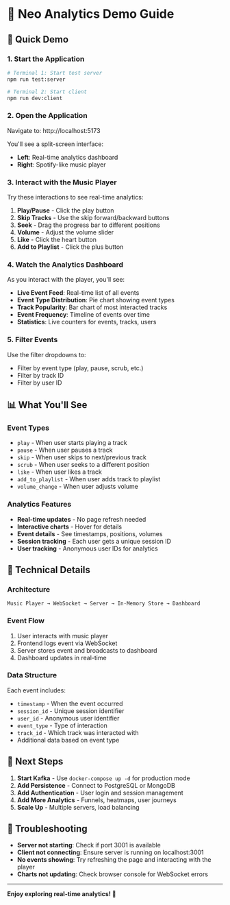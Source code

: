 # 🎵 Neo Analytics Demo Guide

## 🚀 Quick Demo

### 1. Start the Application

```bash
# Terminal 1: Start test server
npm run test:server

# Terminal 2: Start client
npm run dev:client
```

### 2. Open the Application

Navigate to: http://localhost:5173

You'll see a split-screen interface:
- **Left**: Real-time analytics dashboard
- **Right**: Spotify-like music player

### 3. Interact with the Music Player

Try these interactions to see real-time analytics:

1. **Play/Pause** - Click the play button
2. **Skip Tracks** - Use the skip forward/backward buttons
3. **Seek** - Drag the progress bar to different positions
4. **Volume** - Adjust the volume slider
5. **Like** - Click the heart button
6. **Add to Playlist** - Click the plus button

### 4. Watch the Analytics Dashboard

As you interact with the player, you'll see:

- **Live Event Feed**: Real-time list of all events
- **Event Type Distribution**: Pie chart showing event types
- **Track Popularity**: Bar chart of most interacted tracks
- **Event Frequency**: Timeline of events over time
- **Statistics**: Live counters for events, tracks, users

### 5. Filter Events

Use the filter dropdowns to:
- Filter by event type (play, pause, scrub, etc.)
- Filter by track ID
- Filter by user ID

## 📊 What You'll See

### Event Types
- `play` - When user starts playing a track
- `pause` - When user pauses a track
- `skip` - When user skips to next/previous track
- `scrub` - When user seeks to a different position
- `like` - When user likes a track
- `add_to_playlist` - When user adds track to playlist
- `volume_change` - When user adjusts volume

### Analytics Features
- **Real-time updates** - No page refresh needed
- **Interactive charts** - Hover for details
- **Event details** - See timestamps, positions, volumes
- **Session tracking** - Each user gets a unique session ID
- **User tracking** - Anonymous user IDs for analytics

## 🔧 Technical Details

### Architecture
```
Music Player → WebSocket → Server → In-Memory Store → Dashboard
```

### Event Flow
1. User interacts with music player
2. Frontend logs event via WebSocket
3. Server stores event and broadcasts to dashboard
4. Dashboard updates in real-time

### Data Structure
Each event includes:
- `timestamp` - When the event occurred
- `session_id` - Unique session identifier
- `user_id` - Anonymous user identifier
- `event_type` - Type of interaction
- `track_id` - Which track was interacted with
- Additional data based on event type

## 🎯 Next Steps

1. **Start Kafka** - Use `docker-compose up -d` for production mode
2. **Add Persistence** - Connect to PostgreSQL or MongoDB
3. **Add Authentication** - User login and session management
4. **Add More Analytics** - Funnels, heatmaps, user journeys
5. **Scale Up** - Multiple servers, load balancing

## 🐛 Troubleshooting

- **Server not starting**: Check if port 3001 is available
- **Client not connecting**: Ensure server is running on localhost:3001
- **No events showing**: Try refreshing the page and interacting with the player
- **Charts not updating**: Check browser console for WebSocket errors

---

**Enjoy exploring real-time analytics! 🎉** 